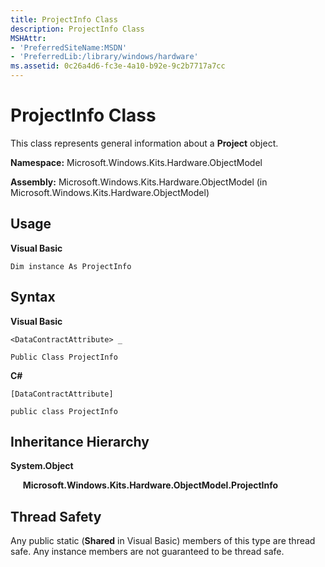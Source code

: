 ```yaml
---
title: ProjectInfo Class
description: ProjectInfo Class
MSHAttr:
- 'PreferredSiteName:MSDN'
- 'PreferredLib:/library/windows/hardware'
ms.assetid: 0c26a4d6-fc3e-4a10-b92e-9c2b7717a7cc
---
```


# ProjectInfo Class


This class represents general information about a **Project** object.

**Namespace:** Microsoft.Windows.Kits.Hardware.ObjectModel

**Assembly:** Microsoft.Windows.Kits.Hardware.ObjectModel (in Microsoft.Windows.Kits.Hardware.ObjectModel)

## <span id="Usage"></span><span id="usage"></span><span id="USAGE"></span>Usage


**Visual Basic**

`Dim instance As ProjectInfo`

## <span id="Syntax"></span><span id="syntax"></span><span id="SYNTAX"></span>Syntax


**Visual Basic**

`<DataContractAttribute> _`

`Public Class ProjectInfo`

**C#**

`[DataContractAttribute]`

`public class ProjectInfo`

## <span id="Inheritance_Hierarchy"></span><span id="inheritance_hierarchy"></span><span id="INHERITANCE_HIERARCHY"></span>Inheritance Hierarchy


**System.Object**

     **Microsoft.Windows.Kits.Hardware.ObjectModel.ProjectInfo**

## <span id="Thread_Safety"></span><span id="thread_safety"></span><span id="THREAD_SAFETY"></span>Thread Safety


Any public static (**Shared** in Visual Basic) members of this type are thread safe. Any instance members are not guaranteed to be thread safe.

 

 






